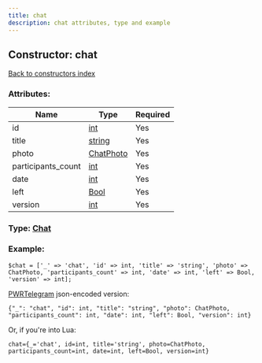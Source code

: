 ```yaml
---
title: chat
description: chat attributes, type and example
---
```

## Constructor: chat  
[Back to constructors index](index.md)



### Attributes:

| Name     |    Type       | Required |
|----------|---------------|----------|
|id|[int](../types/int.md) | Yes|
|title|[string](../types/string.md) | Yes|
|photo|[ChatPhoto](../types/ChatPhoto.md) | Yes|
|participants\_count|[int](../types/int.md) | Yes|
|date|[int](../types/int.md) | Yes|
|left|[Bool](../types/Bool.md) | Yes|
|version|[int](../types/int.md) | Yes|



### Type: [Chat](../types/Chat.md)


### Example:

```
$chat = ['_' => 'chat', 'id' => int, 'title' => 'string', 'photo' => ChatPhoto, 'participants_count' => int, 'date' => int, 'left' => Bool, 'version' => int];
```  

[PWRTelegram](https://pwrtelegram.xyz) json-encoded version:

```
{"_": "chat", "id": int, "title": "string", "photo": ChatPhoto, "participants_count": int, "date": int, "left": Bool, "version": int}
```


Or, if you're into Lua:  


```
chat={_='chat', id=int, title='string', photo=ChatPhoto, participants_count=int, date=int, left=Bool, version=int}

```


